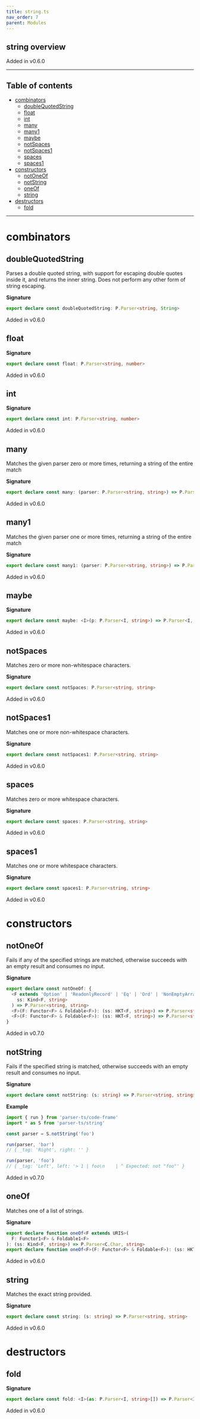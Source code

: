 ```yaml
---
title: string.ts
nav_order: 7
parent: Modules
---
```


## string overview

Added in v0.6.0

---

<h2 class="text-delta">Table of contents</h2>

- [combinators](#combinators)
  - [doubleQuotedString](#doublequotedstring)
  - [float](#float)
  - [int](#int)
  - [many](#many)
  - [many1](#many1)
  - [maybe](#maybe)
  - [notSpaces](#notspaces)
  - [notSpaces1](#notspaces1)
  - [spaces](#spaces)
  - [spaces1](#spaces1)
- [constructors](#constructors)
  - [notOneOf](#notoneof)
  - [notString](#notstring)
  - [oneOf](#oneof)
  - [string](#string)
- [destructors](#destructors)
  - [fold](#fold)

---

# combinators

## doubleQuotedString

Parses a double quoted string, with support for escaping double quotes
inside it, and returns the inner string. Does not perform any other form
of string escaping.

**Signature**

```ts
export declare const doubleQuotedString: P.Parser<string, String>
```

Added in v0.6.0

## float

**Signature**

```ts
export declare const float: P.Parser<string, number>
```

Added in v0.6.0

## int

**Signature**

```ts
export declare const int: P.Parser<string, number>
```

Added in v0.6.0

## many

Matches the given parser zero or more times, returning a string of the
entire match

**Signature**

```ts
export declare const many: (parser: P.Parser<string, string>) => P.Parser<string, string>
```

Added in v0.6.0

## many1

Matches the given parser one or more times, returning a string of the
entire match

**Signature**

```ts
export declare const many1: (parser: P.Parser<string, string>) => P.Parser<string, string>
```

Added in v0.6.0

## maybe

**Signature**

```ts
export declare const maybe: <I>(p: P.Parser<I, string>) => P.Parser<I, string>
```

Added in v0.6.0

## notSpaces

Matches zero or more non-whitespace characters.

**Signature**

```ts
export declare const notSpaces: P.Parser<string, string>
```

Added in v0.6.0

## notSpaces1

Matches one or more non-whitespace characters.

**Signature**

```ts
export declare const notSpaces1: P.Parser<string, string>
```

Added in v0.6.0

## spaces

Matches zero or more whitespace characters.

**Signature**

```ts
export declare const spaces: P.Parser<string, string>
```

Added in v0.6.0

## spaces1

Matches one or more whitespace characters.

**Signature**

```ts
export declare const spaces1: P.Parser<string, string>
```

Added in v0.6.0

# constructors

## notOneOf

Fails if any of the specified strings are matched, otherwise succeeds with an empty result and
consumes no input.

**Signature**

```ts
export declare const notOneOf: {
  <F extends 'Option' | 'ReadonlyRecord' | 'Eq' | 'Ord' | 'NonEmptyArray' | 'Array'>(F: Functor1<F> & Foldable1<F>): (
    ss: Kind<F, string>
  ) => P.Parser<string, string>
  <F>(F: Functor<F> & Foldable<F>): (ss: HKT<F, string>) => P.Parser<string, string>
  <F>(F: Functor<F> & Foldable<F>): (ss: HKT<F, string>) => P.Parser<string, string>
}
```

Added in v0.7.0

## notString

Fails if the specified string is matched, otherwise succeeds with an empty result and
consumes no input.

**Signature**

```ts
export declare const notString: (s: string) => P.Parser<string, string>
```

**Example**

```ts
import { run } from 'parser-ts/code-frame'
import * as S from 'parser-ts/string'

const parser = S.notString('foo')

run(parser, 'bar')
// { _tag: 'Right', right: '' }

run(parser, 'foo')
// { _tag: 'Left', left: '> 1 | foo\n    | ^ Expected: not "foo"' }
```

Added in v0.7.0

## oneOf

Matches one of a list of strings.

**Signature**

```ts
export declare function oneOf<F extends URIS>(
  F: Functor1<F> & Foldable1<F>
): (ss: Kind<F, string>) => P.Parser<C.Char, string>
export declare function oneOf<F>(F: Functor<F> & Foldable<F>): (ss: HKT<F, string>) => P.Parser<C.Char, string>
```

Added in v0.6.0

## string

Matches the exact string provided.

**Signature**

```ts
export declare const string: (s: string) => P.Parser<string, string>
```

Added in v0.6.0

# destructors

## fold

**Signature**

```ts
export declare const fold: <I>(as: P.Parser<I, string>[]) => P.Parser<I, string>
```

Added in v0.6.0
